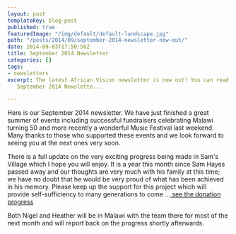 ```yaml
---
layout: post
templateKey: blog-post
published: true
featuredImage: "/img/default/default-landscape.jpg"
path: "/posts/2014/09/september-2014-newsletter-now-out/"
date: 2014-09-03T17:50:58Z
title: September 2014 Newsletter
categories: []
tags:
- newsletters
excerpt: The latest African Vision newsletter is now out! You can read it here ...
   September 2014 Newslette...

---
```

Here is our September 2014 newsletter. We have just finished a great summer of events including successful fundraisers celebrating Malawi turning 50 and more recently a wonderful Music Festival last weekend. Many thanks to those who supported these events and we look forward to seeing you at the next ones very soon.</span>

There is a full update on the very exciting progress being made in Sam's Village which I hope you will enjoy. It is a year this month since Sam Hayes passed away and our thoughts are very much with his family at this time; we have no doubt that he would be very proud of what has been achieved in his memory. Please keep up the support for this project which will provide self-sufficiency to many generations to come ...[ see the donation progress](https://mydonate.bt.com/fundraisers/transcontinental2014)

Both Nigel and Heather will be in Malawi with the team there for most of the next month and will report back on the progress shortly afterwards.